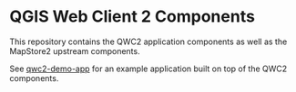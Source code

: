 QGIS Web Client 2 Components
============================

This repository contains the QWC2 application components as well as the
MapStore2 upstream components.

See [qwc2-demo-app](https://github.com/sourcepole/qwc2-demo-app) for an example application built on top of the QWC2 components.

